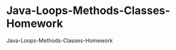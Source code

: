 Java-Loops-Methods-Classes-Homework
===================================

Java-Loops-Methods-Classes-Homework
